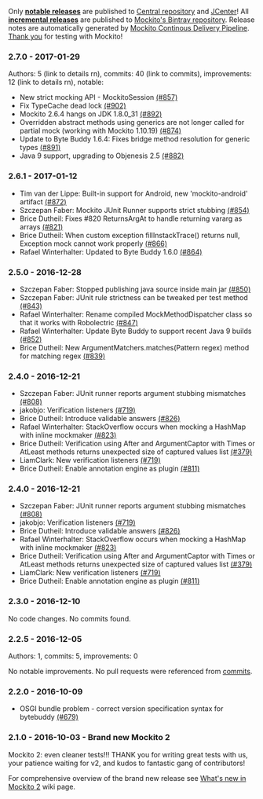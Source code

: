 Only **[notable releases](link)** are published to [Central repository](link) and [JCenter](link)!
All **[incremental releases](link)** are published to [Mockito's Bintray repository](link).
Release notes are automatically generated by [Mockito Continous Delivery Pipeline](https://github.com/mockito/mockito/wiki/Continuous-Delivery-Overview).
[Thank you](link) for testing with Mockito!

### 2.7.0 - 2017-01-29

Authors: 5 (link to details rn), commits: 40 (link to commits), improvements: 12 (link to details rn), notable:

* New strict mocking API - MockitoSession [(#857)](https://github.com/mockito/mockito/issues/857)
* Fix TypeCache dead lock [(#902)](https://github.com/mockito/mockito/pull/902)
* Mockito 2.6.4 hangs on JDK 1.8.0_31 [(#892)](https://github.com/mockito/mockito/issues/892)
* Overridden abstract methods using generics are not longer called for partial mock (working with Mockito 1.10.19) [(#874)](https://github.com/mockito/mockito/issues/874)
* Update to Byte Buddy 1.6.4: Fixes bridge method resolution for generic types [(#891)](https://github.com/mockito/mockito/pull/891)
* Java 9 support, upgrading to Objenesis 2.5 [(#882)](https://github.com/mockito/mockito/issues/882)

### 2.6.1 - 2017-01-12

* Tim van der Lippe: Built-in support for Android, new 'mockito-android' artifact [(#872)](https://github.com/mockito/mockito/pull/872)
* Szczepan Faber: Mockito JUnit Runner supports strict stubbing [(#854)](https://github.com/mockito/mockito/pull/854)
* Brice Dutheil: Fixes #820 ReturnsArgAt to handle returning vararg as arrays [(#821)](https://github.com/mockito/mockito/pull/821)
* Brice Dutheil: When custom exception fillInstackTrace() returns null, Exception mock cannot work properly [(#866)](https://github.com/mockito/mockito/issues/866)
* Rafael Winterhalter: Updated to Byte Buddy 1.6.0 [(#864)](https://github.com/mockito/mockito/pull/864)

### 2.5.0 - 2016-12-28

* Szczepan Faber: Stopped publishing java source inside main jar [(#850)](https://github.com/mockito/mockito/pull/850)
* Szczepan Faber: JUnit rule strictness can be tweaked per test method [(#843)](https://github.com/mockito/mockito/pull/843)
* Rafael Winterhalter: Rename compiled MockMethodDispatcher class so that it works with Robolectric [(#847)](https://github.com/mockito/mockito/pull/847)
* Rafael Winterhalter: Update Byte Buddy to support recent Java 9 builds [(#852)](https://github.com/mockito/mockito/pull/852)
* Brice Dutheil: New ArgumentMatchers.matches(Pattern regex) method for matching regex [(#839)](https://github.com/mockito/mockito/pull/839)

### 2.4.0 - 2016-12-21

* Szczepan Faber: JUnit runner reports argument stubbing mismatches [(#808)](https://github.com/mockito/mockito/pull/808)
* jakobjo: Verification listeners [(#719)](https://github.com/mockito/mockito/pull/719)
* Brice Dutheil: Introduce validable answers [(#826)](https://github.com/mockito/mockito/pull/826)
* Rafael Winterhalter: StackOverflow occurs when mocking a HashMap with inline mockmaker [(#823)](https://github.com/mockito/mockito/pull/823)
* Brice Dutheil: Verification using After and ArgumentCaptor with Times or AtLeast methods returns unexpected size of captured values list [(#379)](https://github.com/mockito/mockito/issues/379)
* LiamClark: New verification listeners [(#719)](https://github.com/mockito/mockito/pull/719)
* Brice Dutheil: Enable annotation engine as plugin [(#811)](https://github.com/mockito/mockito/pull/811)

### 2.4.0 - 2016-12-21

* Szczepan Faber: JUnit runner reports argument stubbing mismatches [(#808)](https://github.com/mockito/mockito/pull/808)
* jakobjo: Verification listeners [(#719)](https://github.com/mockito/mockito/pull/719)
* Brice Dutheil: Introduce validable answers [(#826)](https://github.com/mockito/mockito/pull/826)
* Rafael Winterhalter: StackOverflow occurs when mocking a HashMap with inline mockmaker [(#823)](https://github.com/mockito/mockito/pull/823)
* Brice Dutheil: Verification using After and ArgumentCaptor with Times or AtLeast methods returns unexpected size of captured values list [(#379)](https://github.com/mockito/mockito/issues/379)
* LiamClark: New verification listeners [(#719)](https://github.com/mockito/mockito/pull/719)
* Brice Dutheil: Enable annotation engine as plugin [(#811)](https://github.com/mockito/mockito/pull/811)

### 2.3.0 - 2016-12-10

No code changes. No commits found.

### 2.2.5 - 2016-12-05

Authors: 1, commits: 5, improvements: 0

No notable improvements. No pull requests were referenced from [commits](link).

### 2.2.0 - 2016-10-09

* OSGI bundle problem - correct version specification syntax for bytebuddy [(#679)](https://github.com/mockito/mockito/pull/679)

### 2.1.0 - 2016-10-03 - Brand new Mockito 2

Mockito 2: even cleaner tests!!! THANK you for writing great tests with us, your patience waiting for v2, and kudos to fantastic gang of contributors!

For comprehensive overview of the brand new release see [What's new in Mockito 2](https://github.com/mockito/mockito/wiki/What%27s-new-in-Mockito-2) wiki page.